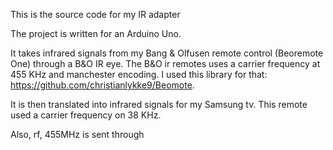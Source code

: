 This is the source code for my IR adapter

The project is written for an Arduino Uno.

It takes infrared signals from my Bang & Olfusen remote control (Beoremote One) through a B&O IR eye.
The B&O ir remotes uses a carrier frequency at 455 KHz and manchester encoding.
I used this library for that: https://github.com/christianlykke9/Beomote.

It is then translated into infrared signals for my Samsung tv.
This remote used a carrier frequency on 38 KHz.

Also, rf, 455MHz is sent through 

